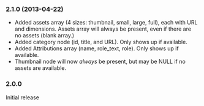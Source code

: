 ### 2.1.0 (2013-04-22)
* Added assets array (4 sizes: thumbnail, small, large, full), each with URL and dimensions. Assets array will always be present, even if there are no assets (blank array.)
* Added category node (id, title, and URL). Only shows up if available.
* Added Attributions array (name, role_text, role). Only shows up if available.
* Thumbnail node will now *always* be present, but may be NULL if no assets are available.


### 2.0.0
Initial release
